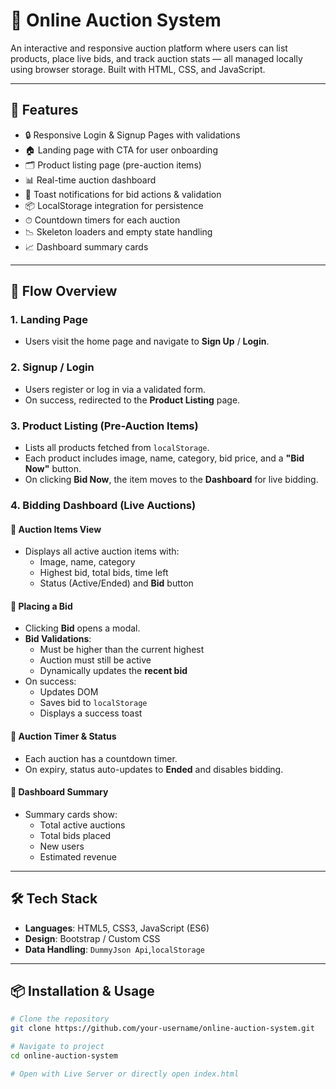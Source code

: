 # 🧾 Online Auction System

An interactive and responsive auction platform where users can list products, place live bids, and track auction stats — all managed locally using browser storage. Built with HTML, CSS, and JavaScript.

---

## 🚀 Features

- 🔒 Responsive Login & Signup Pages with validations
- 🏠 Landing page with CTA for user onboarding
- 🗂 Product listing page (pre-auction items)
- 📊 Real-time auction dashboard
- 💬 Toast notifications for bid actions & validation
- 📦 LocalStorage integration for persistence
- ⏱ Countdown timers for each auction
- 📉 Skeleton loaders and empty state handling
- 📈 Dashboard summary cards

---

## 🧩 Flow Overview

### 1. **Landing Page**
- Users visit the home page and navigate to **Sign Up** / **Login**.

### 2. **Signup / Login**
- Users register or log in via a validated form.
- On success, redirected to the **Product Listing** page.

### 3. **Product Listing (Pre-Auction Items)**
- Lists all products fetched from `localStorage`.
- Each product includes image, name, category, bid price, and a **"Bid Now"** button.
- On clicking **Bid Now**, the item moves to the **Dashboard** for live bidding.

### 4. **Bidding Dashboard (Live Auctions)**

#### 🔹 Auction Items View
- Displays all active auction items with:
  - Image, name, category
  - Highest bid, total bids, time left
  - Status (Active/Ended) and **Bid** button

#### 🔹 Placing a Bid
- Clicking **Bid** opens a modal.
- **Bid Validations**:
  - Must be higher than the current highest
  - Auction must still be active
  - Dynamically updates the **recent bid**
- On success:
  - Updates DOM
  - Saves bid to `localStorage`
  - Displays a success toast

#### 🔹 Auction Timer & Status
- Each auction has a countdown timer.
- On expiry, status auto-updates to **Ended** and disables bidding.

#### 🔹 Dashboard Summary
- Summary cards show:
  - Total active auctions
  - Total bids placed
  - New users
  - Estimated revenue

---

## 🛠 Tech Stack

- **Languages**: HTML5, CSS3, JavaScript (ES6)
- **Design**: Bootstrap / Custom CSS
- **Data Handling**: `DummyJson Api`,`localStorage`

---

## 📦 Installation & Usage

```bash
# Clone the repository
git clone https://github.com/your-username/online-auction-system.git

# Navigate to project
cd online-auction-system

# Open with Live Server or directly open index.html
